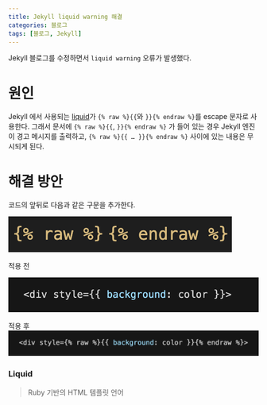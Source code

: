 ```yaml
---
title: Jekyll liquid warning 해결
categories: 블로그
tags: [블로그, Jekyll]
---
```


Jekyll 블로그를 수정하면서 `liquid warning` 오류가 발생했다.

# 원인

Jekyll 에서 사용되는 [liquid](#liquid)가 `{% raw %}{{`와 `}}{% endraw %}`를 escape 문자로 사용한다. 그래서 문서에 `{% raw %}{{`, `}}{% endraw %}` 가 들어 있는 경우 Jekyll 엔진이 경고 메시지를 출력하고, `{% raw %}{{ … }}{% endraw %}` 사이에 있는 내용은 무시되게 된다.

# 해결 방안

코드의 앞뒤로 다음과 같은 구문을 추가한다.

![liquid](/img/liquid1.png)

적용 전

![liquid](/img/liquid2.png)

적용 후
![liquid](/img/liquid3.png)

### Liquid

> Ruby 기반의 HTML 템플릿 언어
